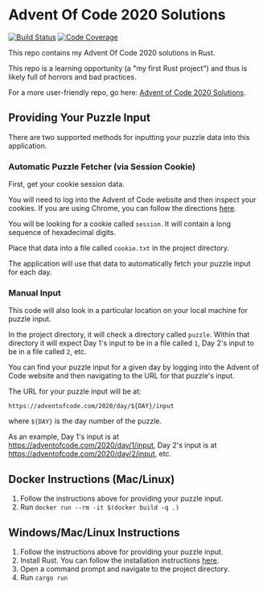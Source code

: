 # Advent Of Code 2020 Solutions

[![Build Status](https://travis-ci.com/akaritakai/AdventOfCode2020-Rust.svg)](https://travis-ci.com/akaritakai/AdventOfCode2020-Rust)
[![Code Coverage](https://img.shields.io/codecov/c/github/akaritakai/AdventOfCode2020-Rust.svg)](https://codecov.io/gh/akaritakai/AdventOfCode2020-Rust)

This repo contains my Advent Of Code 2020 solutions in Rust.

This repo is a learning opportunity (a "my first Rust project") and thus is likely full of horrors and bad practices.

For a more user-friendly repo, go here: [Advent of Code 2020 Solutions](https://github.com/akaritakai/AdventOfCode2020).

## Providing Your Puzzle Input

There are two supported methods for inputting your puzzle data into this application.

### Automatic Puzzle Fetcher (via Session Cookie)

First, get your cookie session data.

You will need to log into the Advent of Code website and then inspect your cookies.
If you are using Chrome, you can follow the directions [here](https://developers.google.com/web/tools/chrome-devtools/storage/cookies).

You will be looking for a cookie called `session`. It will contain a long sequence of hexadecimal digits.

Place that data into a file called `cookie.txt` in the project directory.

The application will use that data to automatically fetch your puzzle input for each day.

### Manual Input

This code will also look in a particular location on your local machine for puzzle input.

In the project directory, it will check a directory called `puzzle`.
Within that directory it will expect Day 1's input to be in a file called `1`, Day 2's input to be in a file called `2`, etc.
 
You can find your puzzle input for a given day by logging into the Advent of Code website and then navigating to the URL
for that puzzle's input.

The URL for your puzzle input will be at:
```
https://adventofcode.com/2020/day/${DAY}/input
```
where `${DAY}` is the day number of the puzzle.

As an example, Day 1's input is at https://adventofcode.com/2020/day/1/input,
Day 2's input is at https://adventofcode.com/2020/day/2/input, etc.

## Docker Instructions (Mac/Linux)

1. Follow the instructions above for providing your puzzle input.
2. Run `docker run --rm -it $(docker build -q .)`

## Windows/Mac/Linux Instructions

1. Follow the instructions above for providing your puzzle input.
2. Install Rust. You can follow the installation instructions [here](https://www.rust-lang.org/tools/install).
3. Open a command prompt and navigate to the project directory.
4. Run `cargo run`
